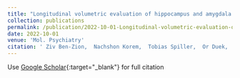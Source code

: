 ```yaml
---
title: "Longitudinal volumetric evaluation of hippocampus and amygdala subregions in recent trauma survivors"
collection: publications
permalink: /publication/2022-10-01-Longitudinal-volumetric-evaluation-of-hippocampus-and-amygdala-subregions-in-recent-trauma-survivors
date: 2022-10-01
venue: 'Mol. Psychiatry'
citation: ' Ziv Ben-Zion,  Nachshon Korem,  Tobias Spiller,  Or Duek,  Jackob Keynan,  Roee Admon,  Ilan Harpaz-Rotem,  Israel Liberzon,  Arieh Shalev,  Talma Hendler, &quot;Longitudinal volumetric evaluation of hippocampus and amygdala subregions in recent trauma survivors.&quot; Mol. Psychiatry, 2022.'
---
```

Use [Google Scholar](https://scholar.google.com/scholar?q=Longitudinal+volumetric+evaluation+of+hippocampus+and+amygdala+subregions+in+recent+trauma+survivors){:target="_blank"} for full citation